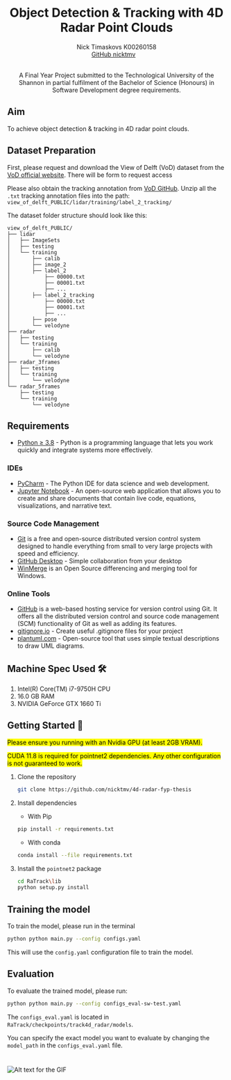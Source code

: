 <p align="center">
  <strong>
    <h1 align="center">Object Detection & Tracking with 4D Radar Point Clouds</h1>
  </strong>
</p>
<p align="center">
   Nick Timaskovs K00260158
   <br>
  <a href='https://github.com/nicktmv' target='_blank'>GitHub nicktmv</a>&emsp;
</p>
<p align="center">
  <br>
A Final Year Project submitted to the Technological University of the Shannon in partial fulfilment of the Bachelor of Science (Honours) in Software Development degree requirements.</p>


## Aim
To achieve object detection & tracking in 4D radar point clouds.

## Dataset Preparation

First, please request and download the View of Delft (VoD) dataset from the [VoD official website](https://tudelft-iv.github.io/view-of-delft-dataset/).
There will be form to request access

Please also obtain the tracking annotation from [VoD GitHub](https://tudelft-iv.github.io/view-of-delft-dataset/docs/ANNOTATION.html). Unzip all the `.txt` tracking annotation files into the path: `view_of_delft_PUBLIC/lidar/training/label_2_tracking/`

The dataset folder structure should look like this:

```
view_of_delft_PUBLIC/
├── lidar
│   ├── ImageSets
│   ├── testing
│   └── training
│       ├── calib
│       ├── image_2
│       ├── label_2
│           ├── 00000.txt
│           ├── 00001.txt
│           ├── ...
│       ├── label_2_tracking
│           ├── 00000.txt
│           ├── 00001.txt
│           ├── ...
│       ├── pose
│       └── velodyne
├── radar
│   ├── testing
│   └── training
│       ├── calib
│       └── velodyne
├── radar_3frames
│   ├── testing
│   └── training
│       └── velodyne
└── radar_5frames
    ├── testing
    └── training
        └── velodyne
```
## Requirements

* [Python &ge; 3.8](https://www.python.org/downloads/) - Python is a programming language that lets you work quickly and integrate systems more effectively.

### IDEs

* [PyCharm](https://www.jetbrains.com/pycharm/) - The Python IDE for data science and web development.
* [Jupyter Notebook](https://jupyter.org/) - An open-source web application that allows you to create and share documents that contain live code, equations, visualizations, and narrative text.

### Source Code Management

* [Git](https://git-scm.com/) is a free and open-source distributed version control system designed to handle everything from small to very large projects with speed and efficiency.
* [GitHub Desktop](https://desktop.github.com/) - Simple collaboration from your desktop
* [WinMerge](https://winmerge.org/) is an Open Source differencing and merging tool for Windows.

### Online Tools

* [GitHub](https://www.github.com) is a web-based hosting service for version control using Git. It offers all the distributed version control and source code management (SCM) functionality of Git as well as adding its features.
* [gitignore.io](https://www.toptal.com/developers/gitignore) - Create useful .gitignore files for your project
* [plantuml.com](https://plantuml.com/) - Open-source tool that uses simple textual descriptions to draw UML diagrams.

## Machine Spec Used 🛠️
1. Intel(R) Core(TM) i7-9750H CPU
2. 16.0 GB RAM
3. NVIDIA GeForce GTX 1660 Ti

## Getting Started 🚀
<mark> Please ensure you running with an Nvidia GPU (at least 2GB VRAM).</mark>

<mark>CUDA 11.8 is required for pointnet2 dependencies. Any other configuration is not guaranteed to work.</mark>


1. Clone the repository

    ```bash
    git clone https://github.com/nicktmv/4d-radar-fyp-thesis
    ```

2. Install dependencies
   * With Pip

   ```bash
   pip install -r requirements.txt
   ```

   * With conda

   ```bash
   conda install --file requirements.txt
   ```
   
3. Install the `pointnet2` package

    ```bash
    cd RaTrack\lib
    python setup.py install
    ```

## Training the model

To train the model, please run in the terminal

```bash
python python main.py --config configs.yaml
```
This will use the `config.yaml` configuration file to train the model.

## Evaluation
To evaluate the trained model, please run:
```bash
python python main.py --config configs_eval-sw-test.yaml
```
The `configs_eval.yaml` is located in `RaTrack/checkpoints/track4d_radar/models`.

You can specify the exact model you want to evaluate by changing the `model_path` in the `configs_eval.yaml` file.

#
![Alt text for the GIF](https://github.com/nicktmv/four-d-radar-thesis/blob/refactor/docs/images/4d-radar-track-predictions.gif)


